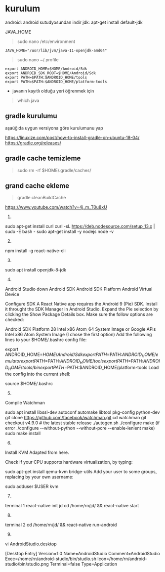# kurulum

android: android sutudyosundan indir
jdk: apt-get install default-jdk

JAVA_HOME
> sudo nano /etc/environment





```
JAVA_HOME="/usr/lib/jvm/java-11-openjdk-amd64"
```



> sudo nano ~/.profile
```
export ANDROID_HOME=$HOME/Android/Sdk
export ANDROID_SDK_ROOT=$HOME/Android/Sdk
export PATH=$PATH:$ANDROID_HOME/tools
export PATH=$PATH:$ANDROID_HOME/platform-tools
```


* javanın kayıtlı olduğu yeri öğrenmek için

> which java


## gradle kurulumu
aşaüğıda uygun versiyona göre kurulumunu yap

https://linuxize.com/post/how-to-install-gradle-on-ubuntu-18-04/
https://gradle.org/releases/



## gradle cache temizleme
> sudo rm -rf $HOME/.gradle/caches/

## grand cache ekleme
> gradle cleanBuildCache


https://www.youtube.com/watch?v=4j_m_T0u8xU


1.
sudo apt-get install curl
curl -sL https://deb.nodesource.com/setup_13.x | sudo -E bash -
sudo apt-get install -y nodejs
node -v

2.
npm install -g react-native-cli

3.
sudo apt install openjdk-8-jdk

4.
Android Studio down
Android SDK
Android SDK Platform
Android Virtual Device

Configure SDK
A React Native app requires the Android 9 (Pie) SDK. Install it throught the SDK Manager in Android Studio. Expand the Pie selection by clicking the Show Package Details box. Make sure the follow options are checked:

Android SDK Platform 28
Intel x86 Atom_64 System Image or Google APIs Intel x86 Atom System Image (I chose the first option)
Add the following lines to your $HOME/.bashrc config file:

export ANDROID_HOME=$HOME/Android/Sdk
export PATH=$PATH:$ANDROID_HOME/emulator
export PATH=$PATH:$ANDROID_HOME/tools
export PATH=$PATH:$ANDROID_HOME/tools/bin
export PATH=$PATH:$ANDROID_HOME/platform-tools
Load the config into the current shell:

source $HOME/.bashrc

5.
Compile Watchman

sudo apt install libssl-dev autoconf automake libtool pkg-config python-dev
git clone https://github.com/facebook/watchman.git
cd watchman
git checkout v4.9.0  # the latest stable release
./autogen.sh
./configure
make
(if error
./configure --without-python  --without-pcre --enable-lenient
make)
sudo make install

6.
Install KVM
Adapted from here.

Check if your CPU supports hardware virtualization, by typing:

sudo apt-get install qemu-kvm bridge-utils
Add your user to some groups, replacing by your own username:

sudo adduser $USER kvm


7.
terminal 1
react-native init jd
cd /home/rn/jd/ && react-native start

8.
terminal 2
cd /home/rn/jd/ && react-native run-android

9.
vi AndroidStudio.desktop

[Desktop Entry]
Version=1.0
Name=AndroidStudio
Comment=AndroidStudio
Exec=/home/rn/android-studio/bin/studio.sh
Icon=/home/rn/android-studio/bin/studio.png
Terminal=false
Type=Application
